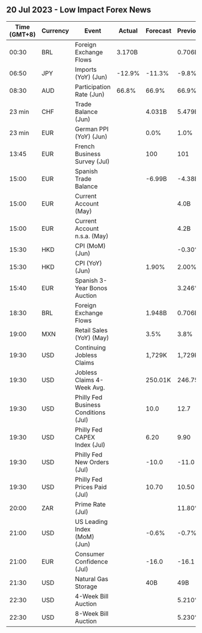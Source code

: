 ## 20 Jul 2023 - Low Impact Forex News
| Time (GMT+8) | Currency | Event | Actual | Forecast | Previous |
|------|----------|-------|--------|----------|----------|
| 00:30 | BRL | Foreign Exchange Flows | 3.170B |  | 0.706B |
| 06:50 | JPY | Imports (YoY) (Jun) | -12.9% | -11.3% | -9.8% |
| 08:30 | AUD | Participation Rate (Jun) | 66.8% | 66.9% | 66.9% |
| 23 min | CHF | Trade Balance (Jun) |  | 4.031B | 5.479B |
| 23 min | EUR | German PPI (YoY) (Jun) |  | 0.0% | 1.0% |
| 13:45 | EUR | French Business Survey (Jul) |  | 100 | 101 |
| 15:00 | EUR | Spanish Trade Balance |  | -6.99B | -4.38B |
| 15:00 | EUR | Current Account (May) |  |  | 4.0B |
| 15:00 | EUR | Current Account n.s.a. (May) |  |  | 4.2B |
| 15:30 | HKD | CPI (MoM) (Jun) |  |  | -0.30% |
| 15:30 | HKD | CPI (YoY) (Jun) |  | 1.90% | 2.00% |
| 15:40 | EUR | Spanish 3-Year Bonos Auction |  |  | 3.246% |
| 18:30 | BRL | Foreign Exchange Flows |  | 1.948B | 0.706B |
| 19:00 | MXN | Retail Sales (YoY) (May) |  | 3.5% | 3.8% |
| 19:30 | USD | Continuing Jobless Claims |  | 1,729K | 1,729K |
| 19:30 | USD | Jobless Claims 4-Week Avg. |  | 250.01K | 246.75K |
| 19:30 | USD | Philly Fed Business Conditions (Jul) |  | 10.0 | 12.7 |
| 19:30 | USD | Philly Fed CAPEX Index (Jul) |  | 6.20 | 9.90 |
| 19:30 | USD | Philly Fed New Orders (Jul) |  | -10.0 | -11.0 |
| 19:30 | USD | Philly Fed Prices Paid (Jul) |  | 10.70 | 10.50 |
| 20:00 | ZAR | Prime Rate (Jul) |  |  | 11.80% |
| 21:00 | USD | US Leading Index (MoM) (Jun) |  | -0.6% | -0.7% |
| 21:00 | EUR | Consumer Confidence (Jul) |  | -16.0 | -16.1 |
| 21:30 | USD | Natural Gas Storage |  | 40B | 49B |
| 22:30 | USD | 4-Week Bill Auction |  |  | 5.210% |
| 22:30 | USD | 8-Week Bill Auction |  |  | 5.230% |

